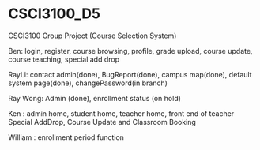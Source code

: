 # CSCI3100_D5

CSCI3100 Group Project (Course Selection System)

Ben: login, register, course browsing, profile, grade upload, course update, course teaching, special add drop

RayLi: contact admin(done), BugReport(done), campus map(done), default system page(done), changePassword(in branch)

Ray Wong: Admin (done), enrollment status (on hold)

Ken : admin home, student home, teacher home, front end of teacher Special AddDrop, Course Update and Classroom Booking 

William : enrollment period function
